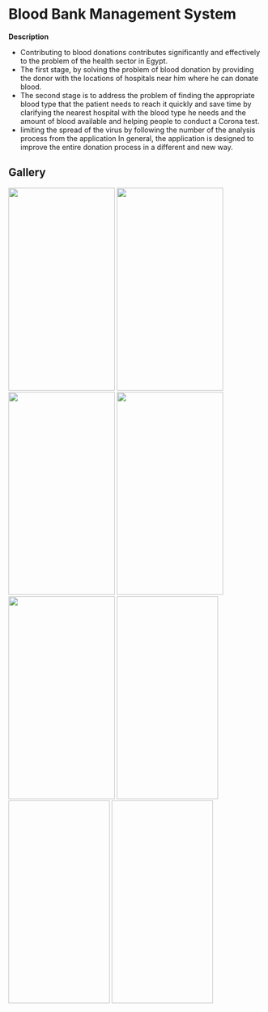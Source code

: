 # Blood Bank Management System
**Description**
- Contributing to blood donations contributes significantly and effectively to the problem of the health sector in Egypt.
- The first stage, by solving the problem of blood donation by providing the donor with the locations of hospitals near him where he can donate blood.
- The second stage is to address the problem of finding the appropriate blood type that the patient needs to reach it quickly and save time by clarifying the nearest hospital with the blood type he needs and the amount of blood available and helping people to conduct a Corona test.
- limiting the spread of the virus by following the number of the analysis process from the application In general, the application is designed to improve the entire donation process in a different and new way.

## Gallery
<div>
<span>
<img src="https://github.com/Ayman-Sedik/Blood-Bank-Management-System/assets/87248906/b9b6d217-e74e-4481-b58a-9193702e4ac1" width="210" height="400" />
<img src="https://github.com/Ayman-Sedik/Blood-Bank-Management-System/assets/87248906/0bc944e5-d8ca-4869-9dff-9c7981ee832b"width="210" height="400" />
<img src="https://github.com/Ayman-Sedik/Blood-Bank-Management-System/assets/87248906/e1d6571f-0ad0-409a-95a0-3c909dbecd79" width="210" height="400" />
<img src="https://github.com/Ayman-Sedik/Blood-Bank-Management-System/assets/87248906/2963f18f-409f-4cd4-a453-bc1a2dca50ed" width="210" height="400" />
<img src="https://github.com/Ayman-Sedik/Blood-Bank-Management-System/assets/87248906/e843201b-6e20-48f3-9c20-9e91f46c70d9" width="210" height="400" />
<img src=" " width="200" height="400" />
<img src=" " width="200" height="400" />
<img src=" " width="200" height="400" />
</span>
</div>

